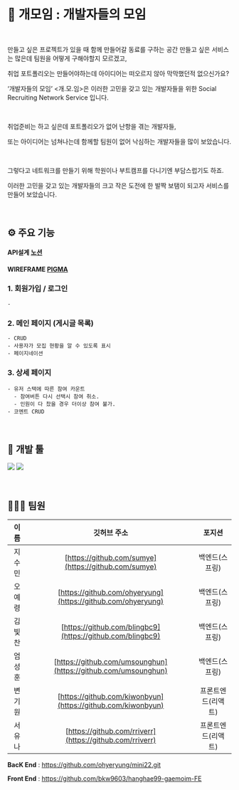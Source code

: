 
# 🐶 개모임 : 개발자들의 모임

<br/>

만들고 싶은 프로젝트가 있을 때 함께 만들어갈 동료를 구하는 공간 만들고 싶은 서비스는 많은데 팀원을 어떻게 구해야할지 모르겠고, 

취업 포트폴리오는 만들어야하는데 아이디어는 떠오르지 않아 막막했던적 없으신가요? 

‘개발자들의 모임’ <개.모.임>은 이러한 고민을 갖고 있는 개발자들을 위한 Social Recruiting Network Service 입니다. 

<br/>
  
취업준비는 하고 싶은데 포트폴리오가 없어 난항을 겪는 개발자들, 

또는 아이디어는 넘쳐나는데 함께할 팀원이 없어 낙심하는 개발자들을 많이 보았습니다. 

<br/>
  
그렇다고 네트워크를 만들기 위해 학원이나 부트캠프를 다니기엔 부담스럽기도 하죠. 

이러한 고민을 갖고 있는 개발자들의 크고 작은 도전에 한 발짝 보탬이 되고자 서비스를 만들어 보았습니다.

<br/>

## ⚙ 주요 기능

  #### API설계 [노션](https://cyber-biology-9fd.notion.site/c303f02b79fc4506a025145a7adc4701)

  #### WIREFRAME [PIGMA](https://www.figma.com/file/B6WEXes2RDdsOecbfTQKqP/%EB%AF%B8%EB%8B%88%ED%94%84%EB%A1%9C%EC%A0%9D%ED%8A%B8?node-id=0%3A1)

  ### 1. 회원가입 / 로그인
    - 
  ### 2. 메인 페이지 (게시글 목록)
    - CRUD
    - 사용자가 모집 현황을 알 수 있도록 표시
    - 페이지네이션

  ### 3. 상세 페이지
    - 유저 스택에 따른 참여 카운트
      - 참여버튼 다시 선택시 참여 취소.
      - 인원이 다 찼을 경우 더이상 참여 불가.
    - 코멘트 CRUD

<br>

## 🔨 개발 툴

  <a href="" target="_blank"><img src="https://img.shields.io/badge/React-61DAFB?style=flat-square&logo=React&logoColor=white"/></a>
  <a href="" target="_blank"><img src="https://img.shields.io/badge/Redux-764ABC?style=flat-square&logo=Redux&logoColor=white"/></a>
  
<br>


## 👨‍👩‍👧 팀원

|  이름  |                          깃허브 주소                           |       포지션       |
| :----: | :------------------------------------------------------------: | :----------------: |
| 지수민 |      [https://github.com/sumye](https://github.com/sumye)      |    백엔드(스프링)   |
| 오예령 | [https://github.com/ohyeryung](https://github.com/ohyeryung)   |    백엔드(스프링)   |
| 김빛찬 |   [https://github.com/blingbc9](https://github.com/blingbc9)   |    백엔드(스프링)   |
| 엄성훈 |  [https://github.com/umsounghun](https://github.com/umsounghun)|    백엔드(스프링)   |
| 변기원 |  [https://github.com/kiwonbyun](https://github.com/kiwonbyun)  |  프론트엔드(리액트) |
| 서유나 |   [https://github.com/rriverr](https://github.com/rriverr)     | 프론트엔드(리액트)  |

**BacK End** : https://github.com/ohyeryung/mini22.git

**Front End** : https://github.com/bkw9603/hanghae99-gaemoim-FE


<br>
